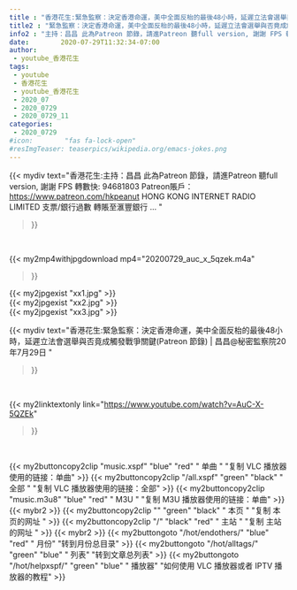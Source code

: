 ```yaml
---
title : "香港花生:緊急監察：決定香港命運，美中全面反枱的最後48小時，延遲立法會選舉與否竟成觸發戰爭關鍵(Patreon 節錄) | 昌昌@秘密監察院20年7月29日 "
title2 : "緊急監察：決定香港命運，美中全面反枱的最後48小時，延遲立法會選舉與否竟成觸發戰爭關鍵(Patreon 節錄) | 昌昌@秘密監察院20年7月29日 "
info2 : "主持：昌昌 此為Patreon 節錄，請進Patreon 聽full version, 謝謝 FPS 轉數快: 94681803 Patreon賬戶：https://www.patreon.com/hkpeanut HONG KONG INTERNET RADIO LIMITED 支票/銀行過數 轉賬至滙豐銀行 ... "
date:        2020-07-29T11:32:34-07:00
author:
 - youtube_香港花生
tags:
 - youtube
 - 香港花生
 - youtube_香港花生
 - 2020_07
 - 2020_0729
 - 2020_0729_11
categories:
 - 2020_0729
#icon:        "fas fa-lock-open"
#resImgTeaser: teaserpics/wikipedia.org/emacs-jokes.png
---
```


{{< mydiv text="香港花生:主持：昌昌 此為Patreon 節錄，請進Patreon 聽full version, 謝謝 FPS 轉數快: 94681803 Patreon賬戶：https://www.patreon.com/hkpeanut HONG KONG INTERNET RADIO LIMITED 支票/銀行過數 轉賬至滙豐銀行 ... "
>}}
<br>


{{< my2mp4withjpgdownload mp4="20200729_auc_x_5qzek.m4a"
>}}

{{< my2jpgexist "xx1.jpg" >}}<br>
{{< my2jpgexist "xx2.jpg" >}}<br>
{{< my2jpgexist "xx3.jpg" >}}<br>



{{< mydiv text="香港花生:緊急監察：決定香港命運，美中全面反枱的最後48小時，延遲立法會選舉與否竟成觸發戰爭關鍵(Patreon 節錄) | 昌昌@秘密監察院20年7月29日 "
>}}
<br>

{{< my2linktextonly link="https://www.youtube.com/watch?v=AuC-X-5QZEk"
>}}


<br>

{{< my2buttoncopy2clip "music.xspf"        "blue"   "red"    " 单曲 "  "复制 VLC 播放器使用的链接：单曲" >}} {{< my2buttoncopy2clip "/all.xspf"         "green"  "black"  " 全部 "  "复制 VLC 播放器使用的链接：全部" >}} {{< my2buttoncopy2clip "music.m3u8"        "blue"   "red"    " M3U  "    "复制 M3U 播放器使用的链接：单曲" >}} {{< mybr2 >}} {{< my2buttoncopy2clip ""                  "green"  "black"  " 本页 "    "复制 本页的网址 " >}} {{< my2buttoncopy2clip "/"                 "black"  "red"    " 主站 "    "复制 主站的网址 " >}} {{< mybr2 >}} {{< my2buttongoto      "/hot/endothers/"   "blue"   "red"    " 月份"   "转到月份总目录" >}} {{< my2buttongoto      "/hot/alltags/"     "green"  "blue"   " 列表"   "转到文章总列表" >}} {{< my2buttongoto      "/hot/helpxspf/"    "green"  "blue"   " 播放器" "如何使用 VLC 播放器或者 IPTV 播放器的教程" >}} 
